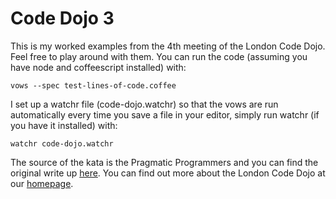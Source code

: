 Code Dojo 3
===========
This is my worked examples from the 4th meeting of the London Code Dojo. Feel free to play around with them. You can run the code (assuming you have node and coffeescript installed) with:

    vows --spec test-lines-of-code.coffee

I set up a watchr file (code-dojo.watchr) so that the vows are run automatically every time you save a file in your editor, simply run watchr (if you have it installed) with:
    
    watchr code-dojo.watchr

The source of the kata is the Pragmatic Programmers and you can find the original write up [here](http://codekata.pragprog.com/2007/01/kata_thirteen_c.html). You can find out more about the London Code Dojo at our [homepage](http://www.meetup.com/London-Code-Dojo/).
 
